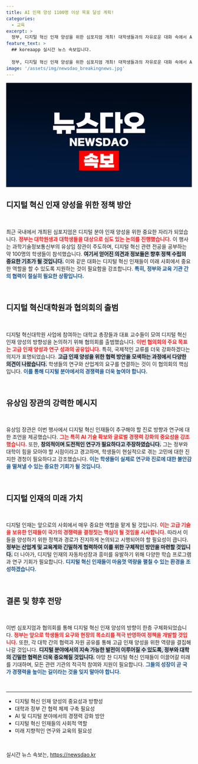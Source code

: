 ```yaml
---
title: AI 인재 양성 1100명 이상 목표 달성 계획!
categories:
  - 교육
excerpt: >
  정부, 디지털 혁신 인재 양성을 위한 심포지엄 개최! 대학생들과의 자유로운 대화 속에서 AI G3 도약을 위한 미래 청사진을 공유하며, 디지털 전문가로 성장할 수 있는 지원을 약속했습니다. 클릭하고 더 알아보세요!
feature_text: >
  ## koreaapp 실시간 뉴스 속보입니다.

  정부, 디지털 혁신 인재 양성을 위한 심포지엄 개최! 대학생들과의 자유로운 대화 속에서 AI G3 도약을 위한 미래 청사진을 공유하며, 디지털 전문가로 성장할 수 있는 지원을 약속했습니다. 클릭하고 더 알아보세요!
image: '/assets/img/newsdao_breakingnews.jpg'
---
```


<p><img src="/assets/img/newsdao_breakingnews.jpg" alt="koreaapp 속보" /></p>

<h2 data-ke-size="size26">디지털 혁신 인재 양성을 위한 정책 방안</h2>

<p data-ke-size="size16">&nbsp;</p>

<p>최근 국내에서 개최된 심포지엄은 디지털 분야 인재 양성을 위한 중요한 자리가 되었습니다. <b><span style="color: #ee2323;">정부는 대학원생과 대학생들을 대상으로 심도 있는 논의를 진행했습니다.</span></b> 이 행사는 과학기술정보통신부의 유상임 장관이 주도하며, 디지털 혁신 관련 전공을 공부하는 약 100명의 학생들이 참석했습니다. <b><span style="background-color: #21538527;">여기서 얻어진 의견과 정보들은 향후 정책 수립의 중요한 기초가 될 것입니다.</span></b> 이와 같은 대화는 디지털 혁신 인재들이 미래 사회에서 중요한 역할을 할 수 있도록 지원하는 것이 필요함을 강조합니다. <b><span style="color: #1a5490;">특히, 정부와 교육 기관 간의 협력이 절실히 필요한 상황입니다.</span></b></p>

<p data-ke-size="size16">&nbsp;</p>

<h2 data-ke-size="size26">디지털 혁신대학원과 협의회의 출범</h2>

<p data-ke-size="size16">&nbsp;</p>

<p>디지털 혁신대학원 사업에 참여하는 대학교 총장들과 대표 교수들이 모여 디지털 혁신 인재 양성의 방향성을 논의하기 위해 협의회를 출범했습니다. <b><span style="color: #ee2323;">이번 협의회의 주요 목표는 고급 인재 양성과 연구 성과의 공유입니다.</span></b> 특히, 국제적인 교류를 더욱 강화하겠다는 의지가 표명되었습니다. <b><span style="background-color: #21538527;">고급 인재 양성을 위한 협력 방안을 모색하는 과정에서 다양한 의견이 나왔습니다.</span></b> 학생들의 연구와 산업계의 요구를 연결하는 것이 이 협의회의 핵심입니다. <b><span style="color: #1a5490;">이를 통해 디지털 분야에서의 경쟁력을 더욱 높여야 합니다.</span></b></p>

<p data-ke-size="size16">&nbsp;</p>

<h2 data-ke-size="size26">유상임 장관의 강력한 메시지</h2>

<p data-ke-size="size16">&nbsp;</p>

<p>유상임 장관은 이번 행사에서 디지털 혁신 인재들이 추구해야 할 진로 방향과 연구에 대한 조언을 제공했습니다. <b><span style="color: #ee2323;">그는 특히 AI 기술 확보와 글로벌 경쟁력 강화의 중요성을 강조했습니다.</span></b> 또한, <b><span style="background-color: #21538527;">창의적이며 도전적인 연구가 필요하다고 주장하였습니다.</span></b> 그는 정부와 대학이 힘을 모아야 할 시점이라고 경고하며, 학생들이 현실적으로 겪는 고민에 대한 진지한 경청이 필요하다고 강조했습니다. <b><span style="color: #1a5490;">이는 학생들이 실제로 연구와 진로에 대한 불안감을 떨쳐낼 수 있는 중요한 기회가 될 것입니다.</span></b></p>

<p data-ke-size="size16">&nbsp;</p>

<h2 data-ke-size="size26">디지털 인재의 미래 가치</h2>

<p data-ke-size="size16">&nbsp;</p>

<p>디지털 인재는 앞으로의 사회에서 매우 중요한 역할을 맡게 될 것입니다. <b><span style="color: #ee2323;">이는 고급 기술을 보유한 인재들이 국가의 경쟁력을 결정짓는 핵심이 될 것임을 시사합니다.</span></b> 따라서 이들을 양성하기 위한 정책과 경로가 진지하게 논의되고 시행되어야 할 필요성이 큽니다. <b><span style="background-color: #21538527;">정부는 산업계 및 교육계와 긴밀하게 협력하여 이를 위한 구체적인 방안을 마련할 것입니다.</span></b> 더 나아가, 디지털 인재의 자동차성장과 흥미를 유발하기 위해 다양한 학습 프로그램과 연구 기회가 필요합니다. <b><span style="color: #1a5490;">디지털 혁신 인재들이 마음껏 역량을 펼칠 수 있는 환경을 조성하겠습니다.</span></b></p>

<p data-ke-size="size16">&nbsp;</p>

<h2 data-ke-size="size26">결론 및 향후 전망</h2>

<p data-ke-size="size16">&nbsp;</p>

<p>이번 심포지엄과 협의회를 통해 디지털 혁신 인재 양성의 방향이 한층 구체화되었습니다. <b><span style="color: #ee2323;">정부는 앞으로 학생들의 요구와 현장의 목소리를 적극 반영하여 정책을 개발할 것입니다.</span></b> 또한, 각 대학 간의 협력과 자원 공유를 통해 고급 인재 양성을 위한 역량을 결집해 나갈 것입니다. <b><span style="background-color: #21538527;">디지털 분야에서의 지속 가능한 발전이 이루어질 수 있도록, 정부와 대학의 긴밀한 협력은 더욱 중요해질 것입니다.</span></b> 야망 찬 디지털 혁신 인재들이 이끌어갈 미래를 기대하며, 모든 관련 기관의 적극적 참여와 지원이 필요합니다. <b><span style="color: #1a5490;">그들의 성장이 곧 국가 경쟁력을 높이는 길이라는 것을 잊지 말아야 합니다.</span></b></p>

<p data-ke-size="size16">&nbsp;</p>

<hr />

<ul>
  <li>디지털 혁신 인재 양성의 중요성과 방향성</li>
  <li>대학과 정부 간 협력 체제 구축 필요성</li>
  <li>AI 및 디지털 분야에서의 경쟁력 강화 방안</li>
  <li>디지털 혁신 인재들의 사회적 역할</li>
  <li>미래 지향적인 연구와 교육의 필요성</li>
</ul>

<p data-ke-size="size16">&nbsp;</p>
실시간 뉴스 속보는, <a href="https://newsdao.kr" rel="dofollow">https://newsdao.kr</a>


